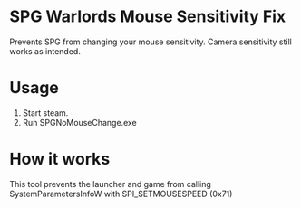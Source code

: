 # SPG Warlords Mouse Sensitivity Fix
Prevents SPG from changing your mouse sensitivity.
Camera sensitivity still works as intended.

# Usage
1. Start steam.
2. Run SPGNoMouseChange.exe

# How it works
This tool prevents the launcher and game from calling SystemParametersInfoW with SPI_SETMOUSESPEED (0x71)